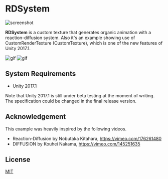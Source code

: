 RDSystem
========

![screenshot](http://i.imgur.com/TSQyxMAl.png)

**RDSystem** is a custom texture that generates organic animation with a
reaction-diffusion system. Also it's an example showing use of 
CustomRenderTexture (CustomTexture), which is one of the new features of
Unity 2017.1.

![gif](http://i.imgur.com/pGdCErA.gif)
![gif](http://i.imgur.com/Ai3wB8l.gif)

System Requirements
-------------------

- Unity 2017.1

Note that Unity 2017.1 is still under beta testing at the moment of writing.
The specification could be changed in the final release version.

Acknowledgement
---------------

This example was heavily inspired by the following videos.

- Reaction-Diffusion by Nobutaka Kitahara, https://vimeo.com/176261480
- DIFFUSION by Kouhei Nakama, https://vimeo.com/145251635

License
-------

[MIT](LICENSE.md)
